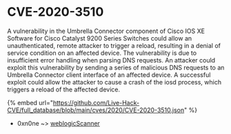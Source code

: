 # CVE-2020-3510

A vulnerability in the Umbrella Connector component of Cisco IOS XE Software for Cisco Catalyst 9200 Series Switches could allow an unauthenticated, remote attacker to trigger a reload, resulting in a denial of service condition on an affected device. The vulnerability is due to insufficient error handling when parsing DNS requests. An attacker could exploit this vulnerability by sending a series of malicious DNS requests to an Umbrella Connector client interface of an affected device. A successful exploit could allow the attacker to cause a crash of the iosd process, which triggers a reload of the affected device.

{% embed url="https://github.com/Live-Hack-CVE/full_database/blob/main/cves/2020/CVE-2020-3510.json" %}


* 0xn0ne ~> [weblogicScanner](https://zeste.alice-snow.ru/2020/database/cve-2020-3510/weblogicscanner-0xn0ne)